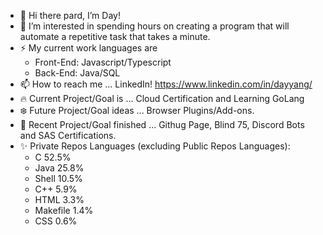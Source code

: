 - 👋 Hi there pard, I’m Day!
- 👀 I’m interested in spending hours on creating a program that will automate a repetitive task that takes a minute.
- ⚡ My current work languages are
  - Front-End: Javascript/Typescript
  - Back-End: Java/SQL
- 📫 How to reach me ... LinkedIn! https://www.linkedin.com/in/dayyang/
- 🔥 Current Project/Goal is ... Cloud Certification and Learning GoLang
- ❄️ Future Project/Goal ideas ... Browser Plugins/Add-ons.
- 🌱 Recent Project/Goal finished ... Githug Page, Blind 75, Discord Bots and SAS Certifications.
- ✨ Private Repos Languages (excluding Public Repos Languages):
  - C 52.5%
  - Java 25.8%
  - Shell 10.5%
  - C++ 5.9%
  - HTML 3.3%
  - Makefile 1.4%
  - CSS 0.6%
